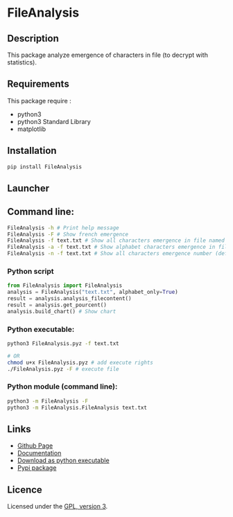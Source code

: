 # FileAnalysis

## Description
This package analyze emergence of characters in file (to decrypt with statistics).

## Requirements
This package require :
 - python3
 - python3 Standard Library
 - matplotlib

## Installation
```bash
pip install FileAnalysis
```

## Launcher

## Command line:
```bash
FileAnalysis -h # Print help message
FileAnalysis -F # Show french emergence
FileAnalysis -f text.txt # Show all characters emergence in file named "text.txt"
FileAnalysis -a -f text.txt # Show alphabet characters emergence in file named "text.txt"
FileAnalysis -n -f text.txt # Show all characters emergence number (default show pourcent)
```

### Python script
```python
from FileAnalysis import FileAnalysis
analysis = FileAnalysis("text.txt", alphabet_only=True)
result = analysis.analysis_filecontent()
result = analysis.get_pourcent()
analysis.build_chart() # Show chart
```

### Python executable:
```bash
python3 FileAnalysis.pyz -f text.txt

# OR
chmod u+x FileAnalysis.pyz # add execute rights
./FileAnalysis.pyz -F # execute file
```

### Python module (command line):

```bash
python3 -m FileAnalysis -F
python3 -m FileAnalysis.FileAnalysis text.txt
```

## Links
 - [Github Page](https://github.com/mauricelambert/FileAnalysis)
 - [Documentation](https://mauricelambert.github.io/info/python/security/FileAnalysis.html)
 - [Download as python executable](https://mauricelambert.github.io/info/python/security/FileAnalysis.pyz)
 - [Pypi package](https://pypi.org/project/FileAnalysis/)

## Licence
Licensed under the [GPL, version 3](https://www.gnu.org/licenses/).
